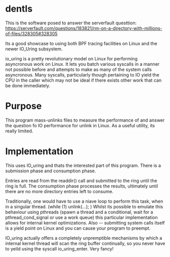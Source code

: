 dentls
=======

This is the software posed to answer the serverfault questtion: https://serverfault.com/questions/183821/rm-on-a-directory-with-millions-of-files/328305#328305

Its a good showcase to using both BPF tracing facilities on Linux and the newer IO_Uring subsystem.

io_uring is a pretty revolutionary model on Linux for performing asyncronous work on Linux. It lets you batch various syscalls in a manner not possible before and attempts to make as many of the system calls asyncronous. Many syscalls, particularly though pertaining to IO yield the CPU in the caller which may not be ideal if there exists other work that can be done immediately.

# Purpose

This program mass-unlinks files to measure the performance of and answer the question fo IO performance for unlink in Linux.
As a useful utility, its really limited.

# Implementation

This uses IO_uring and thats the interested part of this program.
There is a submission phase and consumption phase.

Entries are read from the readdir() call and submitted to the ring until the ring is full.
The consumption phase processes the results, ultimately until there are no more directory entries left to consume.

Traditionally, one would have to use a niave loop to perform this task, when in a singular thread. (while (1) unlink(...); )
Whilst its possible to emulate this behaviour using pthreads (spawn a thread and a conditional, wait for a pthread_cond_signal or use a work queue) this particular implementation allows for internal kernel optimizations. Also -- submitting system calls itself is a yield point on Linux and you can cause your program to preempt.

IO_uring actually offers a completely unpremptible mechanisms by which a internal kernel thread will scan the ring buffer continually, so you never have to yeild using the syscall io_uring_enter. Very fancy!

